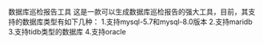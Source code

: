 数据库巡检报告工具
这是一款可以生成数据库巡检报告的强大工具，目前，其支持的数据库类型有如下几种：
1.支持mysql-5.7和mysql-8.0版本
2.支持maridb
3.支持tidb类型的数据库
4.支持oracle
